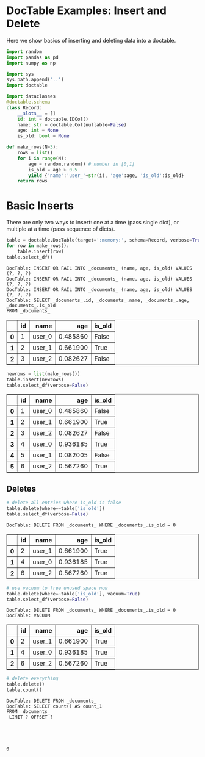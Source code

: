 # DocTable Examples: Insert and Delete
Here we show basics of inserting and deleting data into a doctable.


```python
import random
import pandas as pd
import numpy as np

import sys
sys.path.append('..')
import doctable
```


```python
import dataclasses
@doctable.schema
class Record:
    __slots__ = []
    id: int = doctable.IDCol()
    name: str = doctable.Col(nullable=False)
    age: int = None
    is_old: bool = None
```


```python
def make_rows(N=3):
    rows = list()
    for i in range(N):
        age = random.random() # number in [0,1]
        is_old = age > 0.5
        yield {'name':'user_'+str(i), 'age':age, 'is_old':is_old}
    return rows
```

# Basic Inserts
There are only two ways to insert: one at a time (pass single dict), or multiple at a time (pass sequence of dicts).


```python
table = doctable.DocTable(target=':memory:', schema=Record, verbose=True)
for row in make_rows():
    table.insert(row)
table.select_df()
```

    DocTable: INSERT OR FAIL INTO _documents_ (name, age, is_old) VALUES (?, ?, ?)
    DocTable: INSERT OR FAIL INTO _documents_ (name, age, is_old) VALUES (?, ?, ?)
    DocTable: INSERT OR FAIL INTO _documents_ (name, age, is_old) VALUES (?, ?, ?)
    DocTable: SELECT _documents_.id, _documents_.name, _documents_.age, _documents_.is_old 
    FROM _documents_





<div>
<style scoped>
    .dataframe tbody tr th:only-of-type {
        vertical-align: middle;
    }

    .dataframe tbody tr th {
        vertical-align: top;
    }

    .dataframe thead th {
        text-align: right;
    }
</style>
<table border="1" class="dataframe">
  <thead>
    <tr style="text-align: right;">
      <th></th>
      <th>id</th>
      <th>name</th>
      <th>age</th>
      <th>is_old</th>
    </tr>
  </thead>
  <tbody>
    <tr>
      <th>0</th>
      <td>1</td>
      <td>user_0</td>
      <td>0.485860</td>
      <td>False</td>
    </tr>
    <tr>
      <th>1</th>
      <td>2</td>
      <td>user_1</td>
      <td>0.661900</td>
      <td>True</td>
    </tr>
    <tr>
      <th>2</th>
      <td>3</td>
      <td>user_2</td>
      <td>0.082627</td>
      <td>False</td>
    </tr>
  </tbody>
</table>
</div>




```python
newrows = list(make_rows())
table.insert(newrows)
table.select_df(verbose=False)
```




<div>
<style scoped>
    .dataframe tbody tr th:only-of-type {
        vertical-align: middle;
    }

    .dataframe tbody tr th {
        vertical-align: top;
    }

    .dataframe thead th {
        text-align: right;
    }
</style>
<table border="1" class="dataframe">
  <thead>
    <tr style="text-align: right;">
      <th></th>
      <th>id</th>
      <th>name</th>
      <th>age</th>
      <th>is_old</th>
    </tr>
  </thead>
  <tbody>
    <tr>
      <th>0</th>
      <td>1</td>
      <td>user_0</td>
      <td>0.485860</td>
      <td>False</td>
    </tr>
    <tr>
      <th>1</th>
      <td>2</td>
      <td>user_1</td>
      <td>0.661900</td>
      <td>True</td>
    </tr>
    <tr>
      <th>2</th>
      <td>3</td>
      <td>user_2</td>
      <td>0.082627</td>
      <td>False</td>
    </tr>
    <tr>
      <th>3</th>
      <td>4</td>
      <td>user_0</td>
      <td>0.936185</td>
      <td>True</td>
    </tr>
    <tr>
      <th>4</th>
      <td>5</td>
      <td>user_1</td>
      <td>0.082005</td>
      <td>False</td>
    </tr>
    <tr>
      <th>5</th>
      <td>6</td>
      <td>user_2</td>
      <td>0.567260</td>
      <td>True</td>
    </tr>
  </tbody>
</table>
</div>



## Deletes


```python
# delete all entries where is_old is false
table.delete(where=~table['is_old'])
table.select_df(verbose=False)
```

    DocTable: DELETE FROM _documents_ WHERE _documents_.is_old = 0





<div>
<style scoped>
    .dataframe tbody tr th:only-of-type {
        vertical-align: middle;
    }

    .dataframe tbody tr th {
        vertical-align: top;
    }

    .dataframe thead th {
        text-align: right;
    }
</style>
<table border="1" class="dataframe">
  <thead>
    <tr style="text-align: right;">
      <th></th>
      <th>id</th>
      <th>name</th>
      <th>age</th>
      <th>is_old</th>
    </tr>
  </thead>
  <tbody>
    <tr>
      <th>0</th>
      <td>2</td>
      <td>user_1</td>
      <td>0.661900</td>
      <td>True</td>
    </tr>
    <tr>
      <th>1</th>
      <td>4</td>
      <td>user_0</td>
      <td>0.936185</td>
      <td>True</td>
    </tr>
    <tr>
      <th>2</th>
      <td>6</td>
      <td>user_2</td>
      <td>0.567260</td>
      <td>True</td>
    </tr>
  </tbody>
</table>
</div>




```python
# use vacuum to free unused space now
table.delete(where=~table['is_old'], vacuum=True)
table.select_df(verbose=False)
```

    DocTable: DELETE FROM _documents_ WHERE _documents_.is_old = 0
    DocTable: VACUUM





<div>
<style scoped>
    .dataframe tbody tr th:only-of-type {
        vertical-align: middle;
    }

    .dataframe tbody tr th {
        vertical-align: top;
    }

    .dataframe thead th {
        text-align: right;
    }
</style>
<table border="1" class="dataframe">
  <thead>
    <tr style="text-align: right;">
      <th></th>
      <th>id</th>
      <th>name</th>
      <th>age</th>
      <th>is_old</th>
    </tr>
  </thead>
  <tbody>
    <tr>
      <th>0</th>
      <td>2</td>
      <td>user_1</td>
      <td>0.661900</td>
      <td>True</td>
    </tr>
    <tr>
      <th>1</th>
      <td>4</td>
      <td>user_0</td>
      <td>0.936185</td>
      <td>True</td>
    </tr>
    <tr>
      <th>2</th>
      <td>6</td>
      <td>user_2</td>
      <td>0.567260</td>
      <td>True</td>
    </tr>
  </tbody>
</table>
</div>




```python
# delete everything
table.delete()
table.count()
```

    DocTable: DELETE FROM _documents_
    DocTable: SELECT count() AS count_1 
    FROM _documents_
     LIMIT ? OFFSET ?





    0


